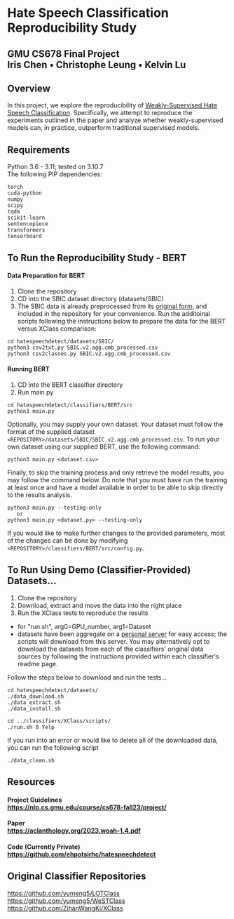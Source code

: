 # Hate Speech Classification Reproducibility Study
## GMU CS678 Final Project<br>Iris Chen • Christophe Leung • Kelvin Lu


## Overview
In this project, we explore the reproducibility of [Weakly-Supervised Hate Speech Classification](https://aclanthology.org/2023.woah-1.4.pdf). Specifically, we attempt to reproduce the experiments outlined in the paper and analyze whether weakly-supervised models can, in practice, outperform traditional supervised models.  


## Requirements
Python 3.6 - 3.11; tested on 3.10.7  
The following PIP dependencies:
```
torch
cuda-python
numpy
scipy
tqdm
scikit-learn
sentencepiece
transformers
tensorboard
```



## To Run the Reproducibility Study - BERT
#### Data Preparation for BERT
1) Clone the repository  
2) CD into the SBIC dataset directory (datasets/SBIC)
3) The SBIC data is already preprocessed from its 
[original form](https://maartensap.com/social-bias-frames/), and included 
in the repository for your convenience. Run the additoinal scripts following 
the instructions below to prepare the data for the BERT versus XClass comparison:
```
cd hatespeechdetect/datasets/SBIC/
python3 csv2txt.py SBIC.v2.agg.cmb_processed.csv
python3 csv2classes.py SBIC.v2.agg.cmb_processed.csv
```
#### Running BERT
1) CD into the BERT classifier directory
2) Run main.py
```
cd hatespeechdetect/classifiers/BERT/src
python3 main.py
```
Optionally, you may supply your own dataset. Your dataset must follow the 
format of the supplied dataset `<REPOSITORY>/datasets/SBIC/SBIC.v2.agg.cmb_processed.csv`. 
To run your own dataset using our supplied BERT, use the following command:
```
python3 main.py <dataset.csv>
```
Finally, to skip the training process and only retrieve the model results, 
you may follow the command below. Do note that you must have run the training 
at least once and have a model available in order to be able to skip directly 
to the results analysis.
```
python3 main.py --testing-only
   or
python3 main.py <dataset.py> --testing-only
```
If you would like to make further changes to the provided parameters, 
most of the changes can be done by modifying `<REPOSITORY>/classifiers/BERT/src/config.py`.


## To Run Using Demo (Classifier-Provided) Datasets...
1) Clone the repository  
2) Download, extract and move the data into the right place  
3) Run the XClass tests to reproduce the results  
- for "run.sh", arg0=GPU_number, arg1=Dataset
- datasets have been aggregate on a [personal server](https://pineapple.wtf/hate-speech-detection-reproducibility/) for easy access; the scripts will download from this server. You may alternatively opt to download the datasets from each of the classifiers' original data sources by following the instructions provided within each classifier's readme page.

Follow the steps below to download and run the tests...
```
cd hatespeechdetect/datasets/
./data_download.sh
./data_extract.sh
./data_install.sh

cd ../classifiers/XClass/scripts/
./run.sh 0 Yelp
```

If you run into an error or would like to delete all of the downloaded data, you can run the following script
```
./data_clean.sh
```


## Resources
#### Project Guidelines<br><https://nlp.cs.gmu.edu/course/cs678-fall23/project/>   
#### Paper<br><https://aclanthology.org/2023.woah-1.4.pdf>  
#### Code (Currently Private)<br><https://github.com/ehpotsirhc/hatespeechdetect>


## Original Classifier Repositories
https://github.com/yumeng5/LOTClass  
https://github.com/yumeng5/WeSTClass  
https://github.com/ZihanWangKi/XClass  

